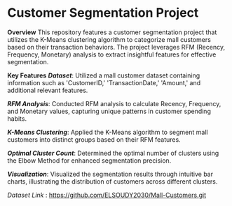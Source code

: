 # Customer Segmentation Project
**Overview**
This repository features a customer segmentation project that utilizes the K-Means clustering algorithm to categorize mall customers based on their transaction behaviors. The project leverages RFM (Recency, Frequency, Monetary) analysis to extract insightful features for effective segmentation.

**Key Features**
***Dataset***:
Utilized a mall customer dataset containing information such as 'CustomerID,' 'TransactionDate,' 'Amount,' and additional relevant features.

***RFM Analysis***:
Conducted RFM analysis to calculate Recency, Frequency, and Monetary values, capturing unique patterns in customer spending habits.

***K-Means Clustering***:
Applied the K-Means algorithm to segment mall customers into distinct groups based on their RFM features.

***Optimal Cluster Count***:
Determined the optimal number of clusters using the Elbow Method for enhanced segmentation precision.

***Visualization***:
Visualized the segmentation results through intuitive bar charts, illustrating the distribution of customers across different clusters.

_Dataset Link_ : https://github.com/ELSOUDY2030/Mall-Customers.git
